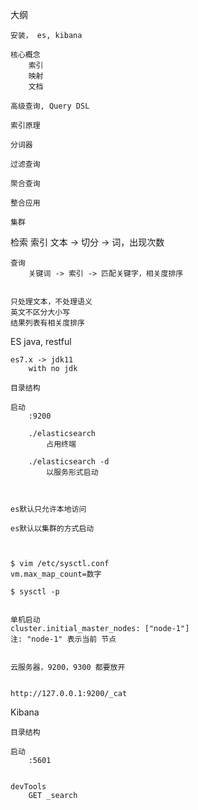 
大纲

    安装， es, kibana

    核心概念
        索引
        映射
        文档

    高级查询, Query DSL

    索引原理

    分词器

    过滤查询

    聚合查询

    整合应用

    集群




检索
    索引
        文本 -> 切分 -> 词，出现次数

    查询
        关键词 -> 索引 -> 匹配关键字，相关度排序


    只处理文本，不处理语义
    英文不区分大小写
    结果列表有相关度排序



ES
    java, restful

    es7.x -> jdk11
        with no jdk

    目录结构

    启动
        :9200

        ./elasticsearch
            占用终端

        ./elasticsearch -d
            以服务形式启动



    es默认只允许本地访问

    es默认以集群的方式启动



    $ vim /etc/sysctl.conf
    vm.max_map_count=数字

    $ sysctl -p


    单机启动
    cluster.initial_master_nodes: ["node-1"]
    注: "node-1" 表示当前 节点


    云服务器，9200，9300 都要放开


    http://127.0.0.1:9200/_cat




Kibana

    目录结构

    启动
        :5601


    devTools
        GET _search




